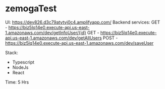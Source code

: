 # zemogaTest

UI: https://dev826.d3c79atytvj0c4.amplifyapp.com/
Backend services: 
GET - https://biz5lq14e0.execute-api.us-east-1.amazonaws.com/dev/getInfoUser/{id}
GET - https://biz5lq14e0.execute-api.us-east-1.amazonaws.com/dev/getAllUsers
POST - https://biz5lq14e0.execute-api.us-east-1.amazonaws.com/dev/saveUser


Stack:
 - Typescript
 - NodeJs
 - React 
 
 Time: 5 Hrs
